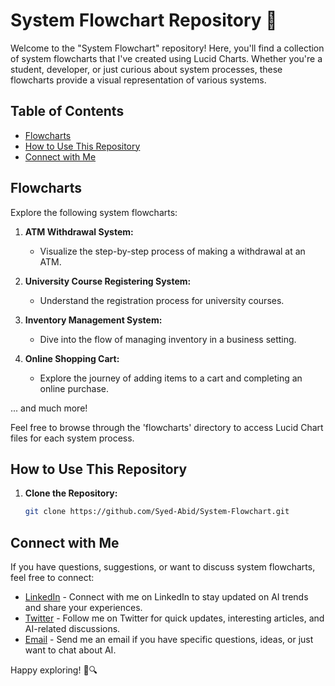 # System Flowchart Repository 🔄

Welcome to the "System Flowchart" repository! Here, you'll find a collection of system flowcharts that I've created using Lucid Charts. Whether you're a student, developer, or just curious about system processes, these flowcharts provide a visual representation of various systems.

## Table of Contents

- [Flowcharts](#flowcharts)
- [How to Use This Repository](#how-to-use-this-repository)
- [Connect with Me](#connect-with-me)

## Flowcharts

Explore the following system flowcharts:

1. **ATM Withdrawal System:**
   - Visualize the step-by-step process of making a withdrawal at an ATM.

2. **University Course Registering System:**
   - Understand the registration process for university courses.

3. **Inventory Management System:**
   - Dive into the flow of managing inventory in a business setting.

4. **Online Shopping Cart:**
   - Explore the journey of adding items to a cart and completing an online purchase.

... and much more!

Feel free to browse through the 'flowcharts' directory to access Lucid Chart files for each system process.

## How to Use This Repository

1. **Clone the Repository:**
   ```bash
   git clone https://github.com/Syed-Abid/System-Flowchart.git

## Connect with Me

If you have questions, suggestions, or want to discuss system flowcharts, feel free to connect:

- [LinkedIn](https://www.linkedin.com/in/yourprofile) - Connect with me on LinkedIn to stay updated on AI trends and share your experiences.
- [Twitter](https://twitter.com/yourhandle) - Follow me on Twitter for quick updates, interesting articles, and AI-related discussions.
- [Email](mailto:youremail@example.com) - Send me an email if you have specific questions, ideas, or just want to chat about AI.

Happy exploring! 🔄🔍
